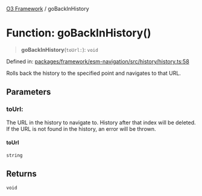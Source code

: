 [O3 Framework](../API.md) / goBackInHistory

# Function: goBackInHistory()

> **goBackInHistory**(`toUrl:`): `void`

Defined in: [packages/framework/esm-navigation/src/history/history.ts:58](https://github.com/openmrs/openmrs-esm-core/blob/85cde3ce59cd3d29230c98040a3f53525e808725/packages/framework/esm-navigation/src/history/history.ts#L58)

Rolls back the history to the specified point and navigates to that URL.

## Parameters

### toUrl:

The URL in the history to navigate to. History after that index
will be deleted. If the URL is not found in the history, an error will be
thrown.

#### toUrl

`string`

## Returns

`void`
